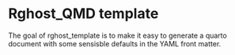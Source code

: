 # Rghost_QMD template

<!-- badges: start -->

<!-- badges: end -->

The goal of rghost_template is to make it easy to generate a quarto document with some sensisble defaults in the YAML front matter.
